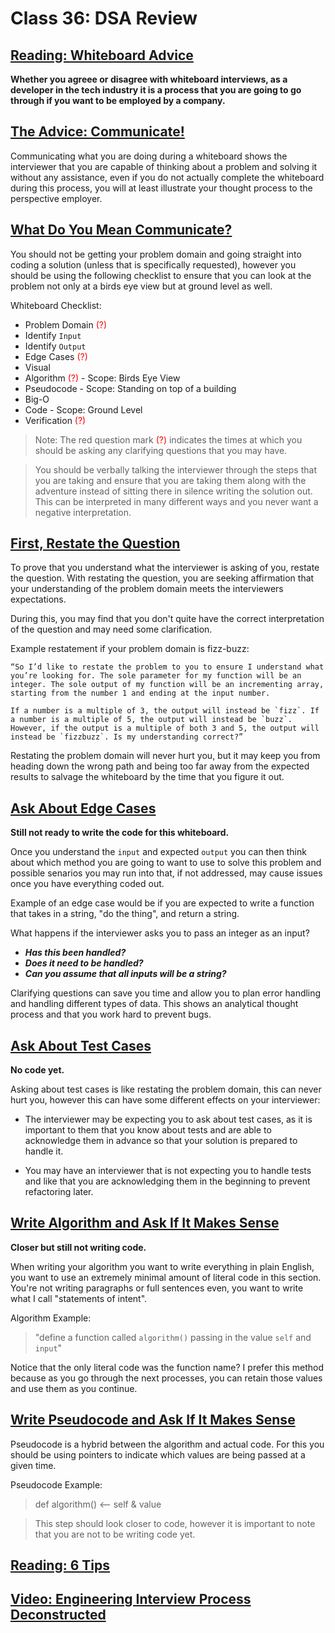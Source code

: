 # Class 36: DSA Review

## [Reading: Whiteboard Advice](https://hackernoon.com/the-best-whiteboard-interview-advice-i-ever-received-3ebbfa72e4a)

**Whether you agreee or disagree with whiteboard interviews, as a developer in the tech industry it is a process that you are going to go through if you want to be employed by a company.**

## <u>The Advice: Communicate!</u>

Communicating what you are doing during a whiteboard shows the interviewer that you are capable of thinking about a problem and solving it without any assistance, even if you do not actually complete the whiteboard during this process, you will at least illustrate your thought process to the perspective employer.

## <u>What Do You Mean Communicate?</u>

You should not be getting your problem domain and going straight into coding a solution (unless that is specifically requested), however you should be using the following checklist to ensure that you can look at the problem not only at a birds eye view but at ground level as well.

Whiteboard Checklist:

- Problem Domain <span style="color:red">(?)</span>
- Identify `Input`
- Identify `Output`
- Edge Cases <span style="color:red">(?)</span>
- Visual
- Algorithm <span style="color:red">(?)</span> - Scope: Birds Eye View
- Pseudocode - Scope: Standing on top of a building
- Big-O
- Code - Scope: Ground Level
- Verification <span style="color:red">(?)</span>

> Note: The red question mark <span style="color:red">(?)</span> indicates the times at which you should be asking any clarifying questions that you may have.

> You should be verbally talking the interviewer through the steps that you are taking and ensure that you are taking them along with the adventure instead of sitting there in silence writing the solution out. This can be interpreted in many different ways and you never want a negative interpretation.

## <u>First, Restate the Question</u>

To prove that you understand what the interviewer is asking of you, restate the question. With restating the question, you are seeking affirmation that your understanding of the problem domain meets the interviewers expectations.

During this, you may find that you don't quite have the correct interpretation of the question and may need some clarification.

Example restatement if your problem domain is fizz-buzz:

```
“So I’d like to restate the problem to you to ensure I understand what you’re looking for. The sole parameter for my function will be an integer. The sole output of my function will be an incrementing array, starting from the number 1 and ending at the input number.

If a number is a multiple of 3, the output will instead be `fizz`. If a number is a multiple of 5, the output will instead be `buzz`. However, if the output is a multiple of both 3 and 5, the output will instead be `fizzbuzz`. Is my understanding correct?”
```

Restating the problem domain will never hurt you, but it may keep you from heading down the wrong path and being too far away from the expected results to salvage the whiteboard by the time that you figure it out.

## <u>Ask About Edge Cases</u>

**Still not ready to write the code for this whiteboard.**

Once you understand the `input` and expected `output` you can then think about which method you are going to want to use to solve this problem and possible senarios you may run into that, if not addressed, may cause issues once you have everything coded out. 

Example of an edge case would be if you are expected to write a function that takes in a string, "do the thing", and return a string. 

What happens if the interviewer asks you to pass an integer as an input? 
- ***Has this been handled?*** 
- ***Does it need to be handled?*** 
- ***Can you assume that all inputs will be a string?***

Clarifying questions can save you time and allow you to plan error handling and handling different types of data. This shows an analytical thought process and that you work hard to prevent bugs.

## <u>Ask About Test Cases</u>

**No code yet.**

Asking about test cases is like restating the problem domain, this can never hurt you, however this can have some different effects on your interviewer:

- The interviewer may be expecting you to ask about test cases, as it is important to them that you know about tests and are able to acknowledge them in advance so that your solution is prepared to handle it.

- You may have an interviewer that is not expecting you to handle tests and like that you are acknowledging them in the beginning to prevent refactoring later.

## <u>Write Algorithm and Ask If It Makes Sense</u>

**Closer but still not writing code.**

When writing your algorithm you want to write everything in plain English, you want to use an extremely minimal amount of literal code in this section. You're not writing paragraphs or full sentences even, you want to write what I call "statements of intent".

Algorithm Example:

> "define a function called `algorithm()` passing in the value `self` and `input`"

Notice that the only literal code was the function name? I prefer this method because as you go through the next processes, you can retain those values and use them as you continue.

## <u>Write Pseudocode and Ask If It Makes Sense</u>

Pseudocode is a hybrid between the algorithm and actual code. For this you should be using pointers to indicate which values are being passed at a given time.

Pseudocode Example:

> def algorithm() <-- self & value


> This step should look closer to code, however it is important to note that you are not to be writing code yet. 





## [Reading: 6 Tips](https://blog.usejournal.com/6-tips-to-ace-a-whiteboard-programming-interview-f06c1b378bc6)

## [Video: Engineering Interview Process Deconstructed](https://www.youtube.com/watch?v=KdXAUst8bdo)